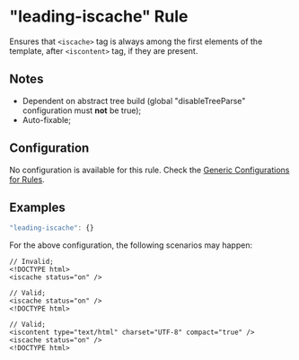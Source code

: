 # "leading-iscache" Rule

Ensures that `<iscache>` tag is always among the first elements of the template, after `<iscontent>` tag, if they are present.

## Notes

- Dependent on abstract tree build (global "disableTreeParse" configuration must **not** be true);<br/>
- Auto-fixable;

## Configuration

No configuration is available for this rule. Check the [Generic Configurations for Rules][generic-config].

## Examples

```js
"leading-iscache": {}
```

For the above configuration, the following scenarios may happen:

```
// Invalid;
<!DOCTYPE html>
<iscache status="on" />
```

```
// Valid;
<iscache status="on" />
<!DOCTYPE html>
```

```
// Valid;
<iscontent type="text/html" charset="UTF-8" compact="true" />
<iscache status="on" />
<!DOCTYPE html>
```

[generic-config]: <../generic-rule-config.md>
